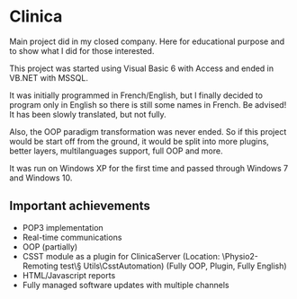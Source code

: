 # Clinica
Main project did in my closed company. Here for educational purpose and to show what I did for those interested.

This project was started using Visual Basic 6 with Access and ended in VB.NET with MSSQL. 

It was initially programmed in French/English, but I finally decided to program only in English so there is still some names in French. Be advised! It has been slowly translated, but not fully.

Also, the OOP paradigm transformation was never ended. So if this project would be start off from the ground, it would be split into more plugins, better layers, multilanguages support, full OOP and more.

It was run on Windows XP for the first time and passed through Windows 7 and Windows 10.

## Important achievements
- POP3 implementation
- Real-time communications
- OOP (partially)
- CSST module as a plugin for ClinicaServer (Location: \Physio2-Remoting test\§ Utils\CsstAutomation) (Fully OOP, Plugin, Fully English)
- HTML/Javascript reports
- Fully managed software updates with multiple channels
